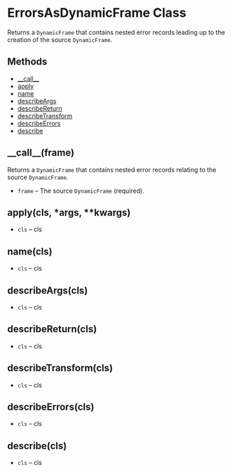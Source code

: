 # ErrorsAsDynamicFrame Class<a name="aws-glue-api-crawler-pyspark-transforms-ErrorsAsDynamicFrame"></a>

 Returns a `DynamicFrame` that contains nested error records leading up to the creation of the source `DynamicFrame`\.

## Methods<a name="aws-glue-api-crawler-pyspark-transforms-ErrorsAsDynamicFrame-_methods"></a>
+ [\_\_call\_\_](#aws-glue-api-crawler-pyspark-transforms-ErrorsAsDynamicFrame-__call__)
+ [apply](#aws-glue-api-crawler-pyspark-transforms-ErrorsAsDynamicFrame-apply)
+ [name](#aws-glue-api-crawler-pyspark-transforms-ErrorsAsDynamicFrame-name)
+ [describeArgs](#aws-glue-api-crawler-pyspark-transforms-ErrorsAsDynamicFrame-describeArgs)
+ [describeReturn](#aws-glue-api-crawler-pyspark-transforms-ErrorsAsDynamicFrame-describeReturn)
+ [describeTransform](#aws-glue-api-crawler-pyspark-transforms-ErrorsAsDynamicFrame-describeTransform)
+ [describeErrors](#aws-glue-api-crawler-pyspark-transforms-ErrorsAsDynamicFrame-describeErrors)
+ [describe](#aws-glue-api-crawler-pyspark-transforms-ErrorsAsDynamicFrame-describe)

## \_\_call\_\_\(frame\)<a name="aws-glue-api-crawler-pyspark-transforms-ErrorsAsDynamicFrame-__call__"></a>

Returns a `DynamicFrame` that contains nested error records relating to the source `DynamicFrame`\.
+ `frame` – The source `DynamicFrame` \(required\)\.

## apply\(cls, \*args, \*\*kwargs\)<a name="aws-glue-api-crawler-pyspark-transforms-ErrorsAsDynamicFrame-apply"></a>
+ `cls` – cls

## name\(cls\)<a name="aws-glue-api-crawler-pyspark-transforms-ErrorsAsDynamicFrame-name"></a>
+ `cls` – cls

## describeArgs\(cls\)<a name="aws-glue-api-crawler-pyspark-transforms-ErrorsAsDynamicFrame-describeArgs"></a>
+ `cls` – cls

## describeReturn\(cls\)<a name="aws-glue-api-crawler-pyspark-transforms-ErrorsAsDynamicFrame-describeReturn"></a>
+ `cls` – cls

## describeTransform\(cls\)<a name="aws-glue-api-crawler-pyspark-transforms-ErrorsAsDynamicFrame-describeTransform"></a>
+ `cls` – cls

## describeErrors\(cls\)<a name="aws-glue-api-crawler-pyspark-transforms-ErrorsAsDynamicFrame-describeErrors"></a>
+ `cls` – cls

## describe\(cls\)<a name="aws-glue-api-crawler-pyspark-transforms-ErrorsAsDynamicFrame-describe"></a>
+ `cls` – cls